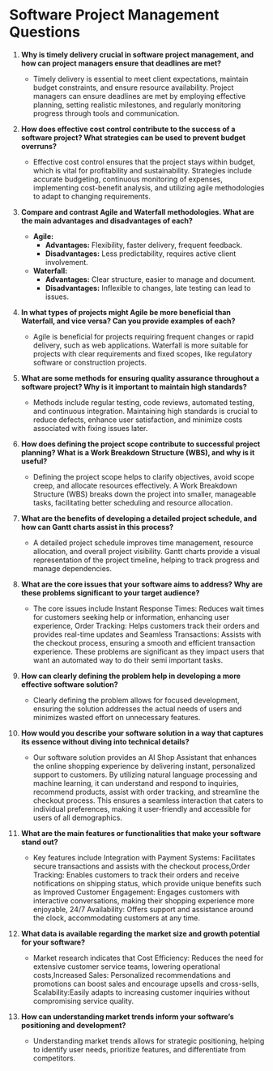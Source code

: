 # Software Project Management Questions

1. **Why is timely delivery crucial in software project management, and how can project managers ensure that deadlines are met?**
   - Timely delivery is essential to meet client expectations, maintain budget constraints, and ensure resource availability. Project managers can ensure deadlines are met by employing effective planning, setting realistic milestones, and regularly monitoring progress through tools and communication.

2. **How does effective cost control contribute to the success of a software project? What strategies can be used to prevent budget overruns?**
   - Effective cost control ensures that the project stays within budget, which is vital for profitability and sustainability. Strategies include accurate budgeting, continuous monitoring of expenses, implementing cost-benefit analysis, and utilizing agile methodologies to adapt to changing requirements.

3. **Compare and contrast Agile and Waterfall methodologies. What are the main advantages and disadvantages of each?**
   - **Agile:**
     - **Advantages:** Flexibility, faster delivery, frequent feedback.
     - **Disadvantages:** Less predictability, requires active client involvement.
   - **Waterfall:**
     - **Advantages:** Clear structure, easier to manage and document.
     - **Disadvantages:** Inflexible to changes, late testing can lead to issues.

4. **In what types of projects might Agile be more beneficial than Waterfall, and vice versa? Can you provide examples of each?**
   - Agile is beneficial for projects requiring frequent changes or rapid delivery, such as web applications. Waterfall is more suitable for projects with clear requirements and fixed scopes, like regulatory software or construction projects.

5. **What are some methods for ensuring quality assurance throughout a software project? Why is it important to maintain high standards?**
   - Methods include regular testing, code reviews, automated testing, and continuous integration. Maintaining high standards is crucial to reduce defects, enhance user satisfaction, and minimize costs associated with fixing issues later.

6. **How does defining the project scope contribute to successful project planning? What is a Work Breakdown Structure (WBS), and why is it useful?**
   - Defining the project scope helps to clarify objectives, avoid scope creep, and allocate resources effectively. A Work Breakdown Structure (WBS) breaks down the project into smaller, manageable tasks, facilitating better scheduling and resource allocation.

7. **What are the benefits of developing a detailed project schedule, and how can Gantt charts assist in this process?**
   - A detailed project schedule improves time management, resource allocation, and overall project visibility. Gantt charts provide a visual representation of the project timeline, helping to track progress and manage dependencies.

8. **What are the core issues that your software aims to address? Why are these problems significant to your target audience?**
   - The core issues include Instant Response Times: Reduces wait times for customers seeking help or information, enhancing user experience, Order Tracking: Helps customers track their orders and provides real-time updates and Seamless Transactions: Assists with the checkout process, ensuring a smooth and efficient transaction experience. These problems are significant as they impact users that want an automated way to do their semi important tasks.

9. **How can clearly defining the problem help in developing a more effective software solution?**
   - Clearly defining the problem allows for focused development, ensuring the solution addresses the actual needs of users and minimizes wasted effort on unnecessary features.

10. **How would you describe your software solution in a way that captures its essence without diving into technical details?**
    - Our software solution provides an AI Shop Assistant that enhances the online shopping experience by delivering instant, personalized support to customers. By utilizing natural language processing and machine learning, it can understand and respond to inquiries, recommend products, assist with order tracking, and streamline the checkout process. This ensures a seamless interaction that caters to individual preferences, making it user-friendly and accessible for users of all demographics.

11. **What are the main features or functionalities that make your software stand out?**
    - Key features include Integration with Payment Systems: Facilitates secure transactions and assists with the checkout process,Order Tracking: Enables customers to track their orders and receive notifications on shipping status, which provide unique benefits such as Improved Customer Engagement: Engages customers with interactive conversations, making their shopping experience more enjoyable, 24/7 Availability: Offers support and assistance around the clock, accommodating customers at any time.

12. **What data is available regarding the market size and growth potential for your software?**
    - Market research indicates that Cost Efficiency: Reduces the need for extensive customer service teams, lowering operational costs,Increased Sales: Personalized recommendations and promotions can boost sales and encourage upsells and cross-sells, Scalability:Easily adapts to increasing customer inquiries without compromising service quality.

13. **How can understanding market trends inform your software’s positioning and development?**
    - Understanding market trends allows for strategic positioning, helping to identify user needs, prioritize features, and differentiate from competitors.
